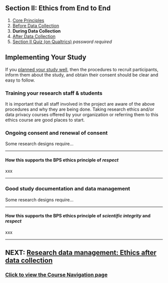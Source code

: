 ## Section II: Ethics from End to End

1. [Core Principles](endto.md)
2. [Before Data Collection](endto-before.md)
3. **During Data Collection**
4. [After Data Collection](endto-after.md)
5. [Section II Quiz (on Qualtrics)](https://oxfordeducation.eu.qualtrics.com/jfe/form/SV_bPHRKTydLSyDzRH) *password required*

## Implementing Your Study

If you [planned your study well](endto-before.md), then the procedures to recruit participants, inform them about the study, and obtain their consent should be clear and easy to follow.

### **Training your research staff & students**

It is important that all staff involved in the project are aware of the above procedures and why they are being done. Taking research ethics and/or data privacy courses offered by your organization or referring them to this ethics course are good places to start.

### Ongoing consent and renewal of consent

Some research designs require...

* * *
#### How this supports the BPS ethics principle of _respect_
xxx
* * *

### Good study documentation and data management 

Some research designs require...

* * *
#### How this supports the BPS ethics principle of _scientific integrity_ and _respect_
xxx
* * *

## NEXT: [Research data management: Ethics after data collection](endto-after.md)
### [Click to view the Course Navigation page](toc.md)
